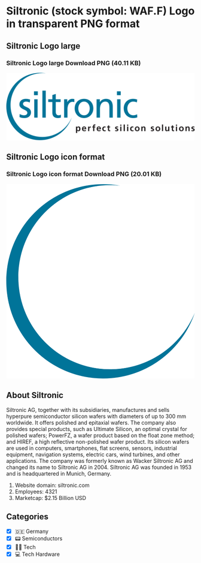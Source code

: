 # Siltronic (stock symbol: WAF.F) Logo in transparent PNG format

## Siltronic Logo large

### Siltronic Logo large Download PNG (40.11 KB)

![Siltronic Logo large Download PNG (40.11 KB)](/img/orig/WAF.F_BIG-d140d2f3.png)

## Siltronic Logo icon format

### Siltronic Logo icon format Download PNG (20.01 KB)

![Siltronic Logo icon format Download PNG (20.01 KB)](/img/orig/WAF.F-12deed83.png)

## About Siltronic

Siltronic AG, together with its subsidiaries, manufactures and sells hyperpure semiconductor silicon wafers with diameters of up to 300 mm worldwide. It offers polished and epitaxial wafers. The company also provides special products, such as Ultimate Silicon, an optimal crystal for polished wafers; PowerFZ, a wafer product based on the float zone method; and HIREF, a high reflective non-polished wafer product. Its silicon wafers are used in computers, smartphones, flat screens, sensors, industrial equipment, navigation systems, electric cars, wind turbines, and other applications. The company was formerly known as Wacker Siltronic AG and changed its name to Siltronic AG in 2004. Siltronic AG was founded in 1953 and is headquartered in Munich, Germany.

1. Website domain: siltronic.com
2. Employees: 4321
3. Marketcap: $2.15 Billion USD


## Categories
- [x] 🇩🇪 Germany
- [x] 📟 Semiconductors
- [x] 👩‍💻 Tech
- [x] 💻 Tech Hardware
